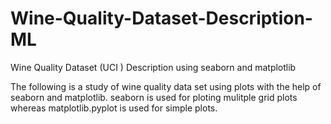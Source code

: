 # Wine-Quality-Dataset-Description-ML
Wine Quality Dataset (UCI ) Description using seaborn and matplotlib

The following is a study of wine quality data set using plots with the help of seaborn and matplotlib. seaborn is used for ploting
mulitple grid plots whereas matplotlib.pyplot is used for simple plots.
